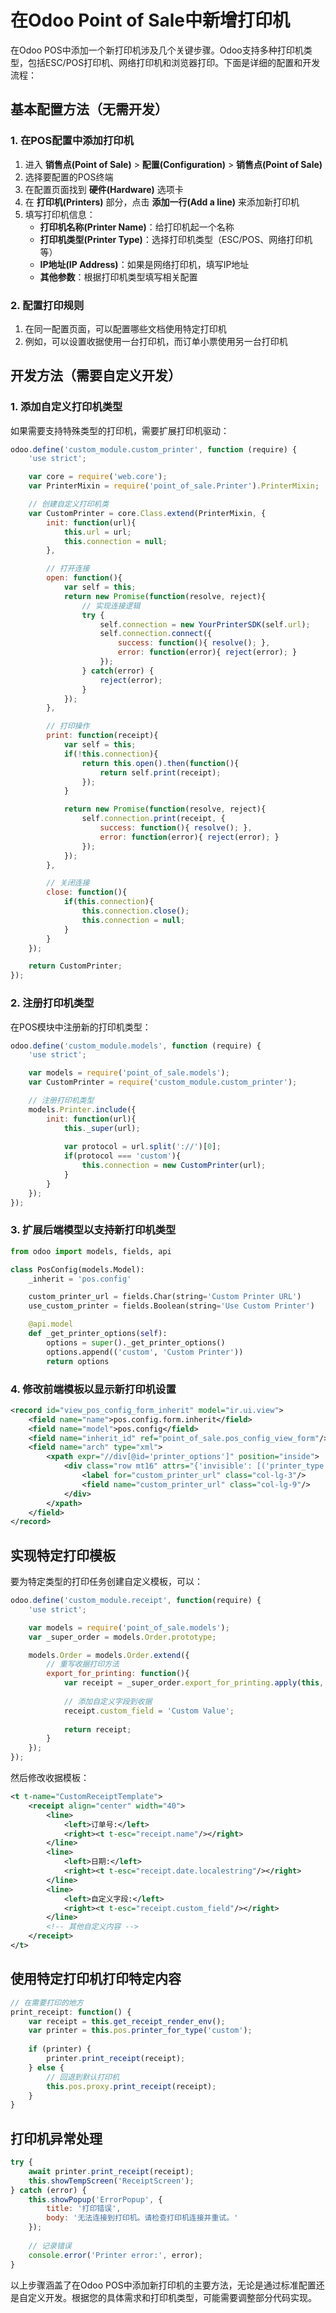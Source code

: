 在Odoo Point of Sale中新增打印机
=========================

在Odoo POS中添加一个新打印机涉及几个关键步骤。Odoo支持多种打印机类型，包括ESC/POS打印机、网络打印机和浏览器打印。下面是详细的配置和开发流程：

基本配置方法（无需开发）
------------

### 1\. 在POS配置中添加打印机

1.  进入 **销售点(Point of Sale)** > **配置(Configuration)** > **销售点(Point of Sale)**
2.  选择要配置的POS终端
3.  在配置页面找到 **硬件(Hardware)** 选项卡
4.  在 **打印机(Printers)** 部分，点击 **添加一行(Add a line)** 来添加新打印机
5.  填写打印机信息：
    *   **打印机名称(Printer Name)**：给打印机起一个名称
    *   **打印机类型(Printer Type)**：选择打印机类型（ESC/POS、网络打印机等）
    *   **IP地址(IP Address)**：如果是网络打印机，填写IP地址
    *   **其他参数**：根据打印机类型填写相关配置

### 2\. 配置打印规则

1.  在同一配置页面，可以配置哪些文档使用特定打印机
2.  例如，可以设置收据使用一台打印机，而订单小票使用另一台打印机

开发方法（需要自定义开发）
-------------

### 1\. 添加自定义打印机类型

如果需要支持特殊类型的打印机，需要扩展打印机驱动：

```javascript
odoo.define('custom_module.custom_printer', function (require) {
    'use strict';

    var core = require('web.core');
    var PrinterMixin = require('point_of_sale.Printer').PrinterMixin;

    // 创建自定义打印机类
    var CustomPrinter = core.Class.extend(PrinterMixin, {
        init: function(url){
            this.url = url;
            this.connection = null;
        },

        // 打开连接
        open: function(){
            var self = this;
            return new Promise(function(resolve, reject){
                // 实现连接逻辑
                try {
                    self.connection = new YourPrinterSDK(self.url);
                    self.connection.connect({
                        success: function(){ resolve(); },
                        error: function(error){ reject(error); }
                    });
                } catch(error) {
                    reject(error);
                }
            });
        },

        // 打印操作
        print: function(receipt){
            var self = this;
            if(!this.connection){
                return this.open().then(function(){
                    return self.print(receipt);
                });
            }

            return new Promise(function(resolve, reject){
                self.connection.print(receipt, {
                    success: function(){ resolve(); },
                    error: function(error){ reject(error); }
                });
            });
        },

        // 关闭连接
        close: function(){
            if(this.connection){
                this.connection.close();
                this.connection = null;
            }
        }
    });

    return CustomPrinter;
});
```

### 2\. 注册打印机类型

在POS模块中注册新的打印机类型：

```javascript
odoo.define('custom_module.models', function (require) {
    'use strict';

    var models = require('point_of_sale.models');
    var CustomPrinter = require('custom_module.custom_printer');

    // 注册打印机类型
    models.Printer.include({
        init: function(url){
            this._super(url);
            
            var protocol = url.split('://')[0];
            if(protocol === 'custom'){
                this.connection = new CustomPrinter(url);
            }
        }
    });
});
```

### 3\. 扩展后端模型以支持新打印机类型

```python
from odoo import models, fields, api

class PosConfig(models.Model):
    _inherit = 'pos.config'

    custom_printer_url = fields.Char(string='Custom Printer URL')
    use_custom_printer = fields.Boolean(string='Use Custom Printer')

    @api.model
    def _get_printer_options(self):
        options = super()._get_printer_options()
        options.append(('custom', 'Custom Printer'))
        return options
```

### 4\. 修改前端模板以显示新打印机设置

```xml
<record id="view_pos_config_form_inherit" model="ir.ui.view">
    <field name="name">pos.config.form.inherit</field>
    <field name="model">pos.config</field>
    <field name="inherit_id" ref="point_of_sale.pos_config_view_form"/>
    <field name="arch" type="xml">
        <xpath expr="//div[@id='printer_options']" position="inside">
            <div class="row mt16" attrs="{'invisible': [('printer_type', '!=', 'custom')]}">
                <label for="custom_printer_url" class="col-lg-3"/>
                <field name="custom_printer_url" class="col-lg-9"/>
            </div>
        </xpath>
    </field>
</record>
```

实现特定打印模板
--------

要为特定类型的打印任务创建自定义模板，可以：

```javascript
odoo.define('custom_module.receipt', function(require) {
    'use strict';

    var models = require('point_of_sale.models');
    var _super_order = models.Order.prototype;

    models.Order = models.Order.extend({
        // 重写收据打印方法
        export_for_printing: function(){
            var receipt = _super_order.export_for_printing.apply(this, arguments);
            
            // 添加自定义字段到收据
            receipt.custom_field = 'Custom Value';
            
            return receipt;
        }
    });
});
```

然后修改收据模板：

```xml
<t t-name="CustomReceiptTemplate">
    <receipt align="center" width="40">
        <line>
            <left>订单号:</left>
            <right><t t-esc="receipt.name"/></right>
        </line>
        <line>
            <left>日期:</left>
            <right><t t-esc="receipt.date.localestring"/></right>
        </line>
        <line>
            <left>自定义字段:</left>
            <right><t t-esc="receipt.custom_field"/></right>
        </line>
        <!-- 其他自定义内容 -->
    </receipt>
</t>
```

使用特定打印机打印特定内容
-------------

```javascript
// 在需要打印的地方
print_receipt: function() {
    var receipt = this.get_receipt_render_env();
    var printer = this.pos.printer_for_type('custom');
    
    if (printer) {
        printer.print_receipt(receipt);
    } else {
        // 回退到默认打印机
        this.pos.proxy.print_receipt(receipt);
    }
}
```

打印机异常处理
-------

```javascript
try {
    await printer.print_receipt(receipt);
    this.showTempScreen('ReceiptScreen');
} catch (error) {
    this.showPopup('ErrorPopup', {
        title: '打印错误',
        body: '无法连接到打印机。请检查打印机连接并重试。'
    });
    
    // 记录错误
    console.error('Printer error:', error);
}
```

以上步骤涵盖了在Odoo POS中添加新打印机的主要方法，无论是通过标准配置还是自定义开发。根据您的具体需求和打印机类型，可能需要调整部分代码实现。
